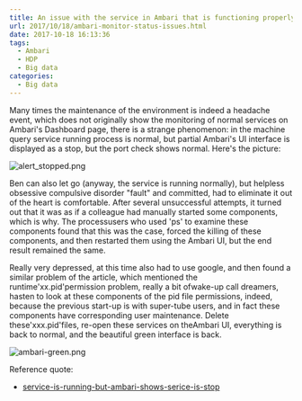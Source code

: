 ```yaml
---
title: An issue with the service in Ambari that is functioning properly but the service stops
url: 2017/10/18/ambari-monitor-status-issues.html
date: 2017-10-18 16:13:36
tags:
  - Ambari
  - HDP
  - Big data
categories:
  - Big data
---
```


Many times the maintenance of the   environment is indeed a headache event, which does not originally show the monitoring of normal services on Ambari's Dashboard page, there is a strange phenomenon: in the machine query service running process is normal, but partial Ambari's UI interface is displayed as a stop, but the port check shows normal. Here's the picture:

![alert_stopped.png](http://siteimgs.lisenhui.cn/2017/10-18-ambari-red.png-alias)

<!--more-->

Ben can also let go (anyway, the service is running normally), but helpless obsessive compulsive disorder "fault" and committed, had to eliminate it out of the heart is comfortable. After several unsuccessful attempts, it turned out that it was as if a colleague had manually started some components, which is why. The processusers who used 'ps' to examine these components found that this was the case, forced the killing of these components, and then restarted them using the Ambari UI, but the end result remained the same. 



Really very depressed, at this time also had to use google, and then found a similar problem of the article, which mentioned the runtime'xx.pid'permission problem, really a bit ofwake-up call dreamers, hasten to look at these components of the pid file permissions, indeed, because the previous start-up is with super-tube users, and in fact these components   have corresponding user maintenance. Delete these'xxx.pid'files, re-open these services on theAmbari UI,  everything is back to normal, and the beautiful green interface is back. 



![ambari-green.png](http://siteimgs.lisenhui.cn/2017/10-18-ambari-green.png-alias)



Reference quote:

- [service-is-running-but-ambari-shows-serice-is-stop](https://community.hortonworks.com/questions/41069/service-is-running-but-ambari-shows-serice-is-stop.html)
